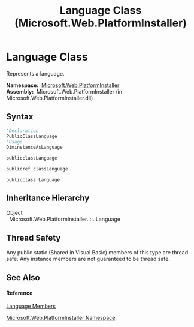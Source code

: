 ﻿---
title: Language Class (Microsoft.Web.PlatformInstaller)
TOCTitle: Language Class
ms:assetid: T:Microsoft.Web.PlatformInstaller.Language
ms:mtpsurl: https://msdn.microsoft.com/en-us/library/microsoft.web.platforminstaller.language(v=VS.90)
ms:contentKeyID: 22049651
ms.date: 05/02/2012
mtps_version: v=VS.90
f1_keywords:
- Microsoft.Web.PlatformInstaller.Language
dev_langs:
- CSharp
- JScript
- VB
- c++
api_location:
- Microsoft.Web.PlatformInstaller.dll
api_name:
- Microsoft.Web.PlatformInstaller.Language
api_type:
- Managed
topic_type:
- apiref
- kbSyntax
product_family_name: VS
ROBOTS: INDEX,FOLLOW
---

# Language Class

Represents a language.

**Namespace:**  [Microsoft.Web.PlatformInstaller](microsoft-web-platforminstaller-namespace.md)  
**Assembly:**  Microsoft.Web.PlatformInstaller (in Microsoft.Web.PlatformInstaller.dll)

## Syntax

``` vb
'Declaration
PublicClassLanguage
'Usage
DiminstanceAsLanguage
```

``` csharp
publicclassLanguage
```

``` c++
publicref classLanguage
```

``` jscript
publicclass Language
```

## Inheritance Hierarchy

Object  
  Microsoft.Web.PlatformInstaller..::..Language  

## Thread Safety

Any public static (Shared in Visual Basic) members of this type are thread safe. Any instance members are not guaranteed to be thread safe.

## See Also

#### Reference

[Language Members](language-members-microsoft-web-platforminstaller.md)

[Microsoft.Web.PlatformInstaller Namespace](microsoft-web-platforminstaller-namespace.md)

